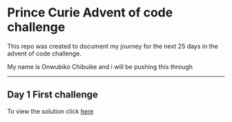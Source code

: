 <h1>Prince Curie Advent of code challenge</h1>
<p>This repo was created to document my journey for the next 25 days in the advent of code challenge. </p> 
<p>My name is Onwubiko Chibuike and i will be pushing this through</p>
<hr>
<h2>Day 1 First challenge</h2>
<p>
  To view the solution click 
  <a href = "https://repl.it/@prince_curie/VapidLovelyDistributionsoftware" target="blank">here</a>
</P> 
